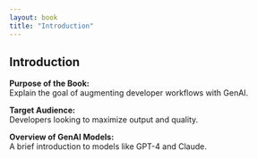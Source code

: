 ```yaml
---
layout: book
title: "Introduction"
---
```


## Introduction

**Purpose of the Book:**  
Explain the goal of augmenting developer workflows with GenAI.

**Target Audience:**  
Developers looking to maximize output and quality.

**Overview of GenAI Models:**  
A brief introduction to models like GPT-4 and Claude.
